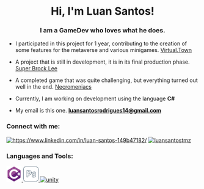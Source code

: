 <h1 align="center">Hi, I'm Luan Santos!</h1>
<h3 align="center">I am a GameDev who loves what he does.</h3>

- I participated in this project for 1 year, contributing to the creation of some features for the metaverse and various minigames. [Virtual.Town](https://virtual.town/virtualtown/)

- A project that is still in development, it is in its final production phase. [Super Brock Lee](https://luan-santos.itch.io/super-brock-lee)

- A completed game that was quite challenging, but everything turned out well in the end. [Necromeniacs](https://hemetgo.itch.io/necromaniacs)

- Currently, I am working on development using the language **C#**

- My email is this one. **luansantosrodrigues14@gmail.com**

<h3 align="left">Connect with me:</h3>
<p align="left">
<a href="https://linkedin.com/in/https://www.linkedin.com/in/luan-santos-149b47182/" target="blank"><img align="center" src="https://raw.githubusercontent.com/rahuldkjain/github-profile-readme-generator/master/src/images/icons/Social/linked-in-alt.svg" alt="https://www.linkedin.com/in/luan-santos-149b47182/" height="30" width="40" /></a>
<a href="https://discord.gg/luansantostmz" target="blank"><img align="center" src="https://raw.githubusercontent.com/rahuldkjain/github-profile-readme-generator/master/src/images/icons/Social/discord.svg" alt="luansantostmz" height="30" width="40" /></a>
</p>

<h3 align="left">Languages and Tools:</h3>
<p align="left"> <a href="https://www.w3schools.com/cs/" target="_blank" rel="noreferrer"> <img src="https://raw.githubusercontent.com/devicons/devicon/master/icons/csharp/csharp-original.svg" alt="csharp" width="40" height="40"/> </a> <a href="https://www.photoshop.com/en" target="_blank" rel="noreferrer"> <img src="https://raw.githubusercontent.com/devicons/devicon/master/icons/photoshop/photoshop-line.svg" alt="photoshop" width="40" height="40"/> </a> <a href="https://unity.com/" target="_blank" rel="noreferrer"> <img src="https://www.vectorlogo.zone/logos/unity3d/unity3d-icon.svg" alt="unity" width="40" height="40"/> </a> </p>
